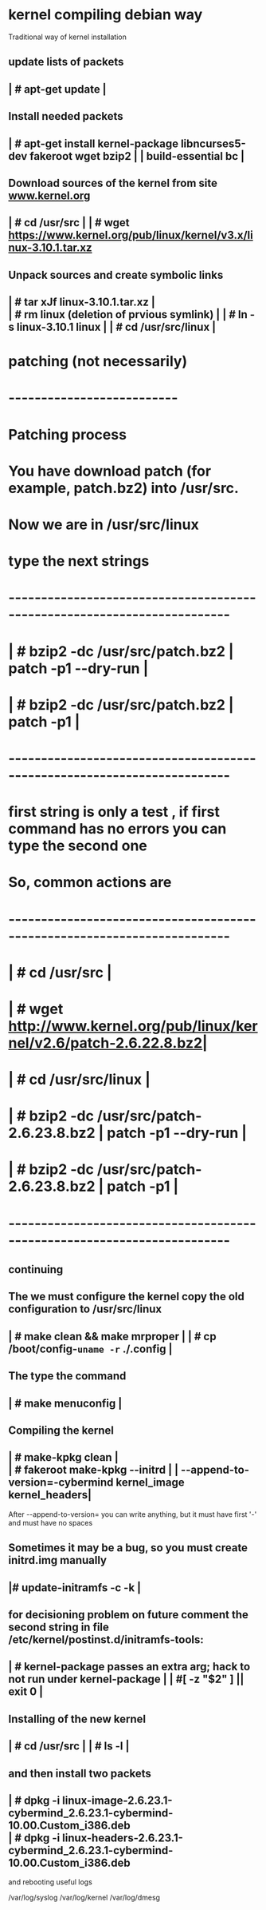 # kernel compiling debian way 

 Traditional way of kernel installation

 update lists of packets
 ------------------------------------------------------------------------
 | # apt-get update       						|
 ------------------------------------------------------------------------

 Install needed packets
 ------------------------------------------------------------------------
 | # apt-get install kernel-package libncurses5-dev fakeroot wget bzip2 |
 |		     build-essential bc					|
 ------------------------------------------------------------------------

 Download sources of the kernel from site www.kernel.org
 ------------------------------------------------------------------------
 | # cd /usr/src                                                        |
 | # wget https://www.kernel.org/pub/linux/kernel/v3.x/linux-3.10.1.tar.xz  
 ------------------------------------------------------------------------

 Unpack sources and create symbolic links
 ------------------------------------------------------------------------
 | # tar xJf linux-3.10.1.tar.xz            				|         
 | # rm linux (deletion of prvious symlink) 				| 
 | # ln -s linux-3.10.1 linux               				|
 | # cd /usr/src/linux                      				|
 ------------------------------------------------------------------------

# patching (not necessarily)
# --------------------------
# Patching process
# You have download patch (for example, patch.bz2) into /usr/src.
# Now we are in /usr/src/linux
# type the next strings
# ------------------------------------------------------------------------
# | # bzip2 -dc /usr/src/patch.bz2 | patch -p1 --dry-run 		|
# | # bzip2 -dc /usr/src/patch.bz2 | patch -p1           		|
# ------------------------------------------------------------------------
# first string is only a test , if first command has no errors you can type the second one
# 
# So, common actions are
# ------------------------------------------------------------------------
# | # cd /usr/src                                                        |
# | # wget http://www.kernel.org/pub/linux/kernel/v2.6/patch-2.6.22.8.bz2|
# | # cd /usr/src/linux                                                  |
# | # bzip2 -dc /usr/src/patch-2.6.23.8.bz2 | patch -p1 --dry-run        |
# | # bzip2 -dc /usr/src/patch-2.6.23.8.bz2 | patch -p1                  |
# ------------------------------------------------------------------------
 
 continuing
 -----------
 The we must configure the kernel
 copy the old configuration to /usr/src/linux
 ------------------------------------------------------------------------
 | # make clean && make mrproper            				|
 | # cp /boot/config-`uname -r` ./.config   				|
 ------------------------------------------------------------------------ 
 The type the command
 ------------------------------------------------------------------------
 | # make menuconfig                   					|
 ------------------------------------------------------------------------
 Compiling the kernel
 ------------------------------------------------------------------------
 | # make-kpkg clean                                                    |	
 | # fakeroot make-kpkg --initrd 					|
 |            --append-to-version=-cybermind kernel_image kernel_headers|
 ------------------------------------------------------------------------
 
 After --append-to-version= you can write anything, 
 but it must have first '-' and must have no spaces

 Sometimes it may be a bug, so you must create initrd.img manually
 ------------------------------------------------------------------------
 |# update-initramfs -c -k <full-verion-of-the-kernel> 			|
 ------------------------------------------------------------------------
 
 for decisioning problem on future comment the second string in file
 /etc/kernel/postinst.d/initramfs-tools:
 -------------------------------------------------------------------------------
 | # kernel-package passes an extra arg; hack to not run under kernel-package  |
 | #[ -z "$2" ] || exit 0                                                      |
 -------------------------------------------------------------------------------
 
 Installing of the new kernel
---------------------------------------------------------------------------------
 | # cd /usr/src    							 	|
 | # ls -l          								| 
 --------------------------------------------------------------------------------

 and then install two packets
 --------------------------------------------------------------------------------
 | # dpkg -i linux-image-2.6.23.1-cybermind_2.6.23.1-cybermind-10.00.Custom_i386.deb     
 | # dpkg -i linux-headers-2.6.23.1-cybermind_2.6.23.1-cybermind-10.00.Custom_i386.deb   
 ---------------------------------------------------------------------------------

 and rebooting
 useful logs

 /var/log/syslog
 /var/log/kernel
 /var/log/dmesg
